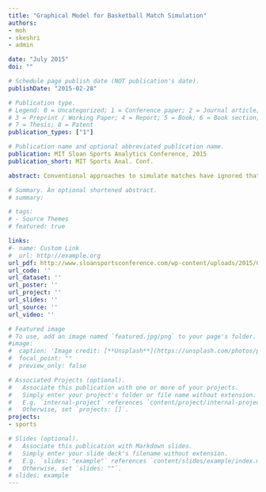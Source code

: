 ```yaml
---
title: "Graphical Model for Basketball Match Simulation"
authors:
- moh
- skeshri
- admin

date: "July 2015"
doi: ""

# Schedule page publish date (NOT publication's date).
publishDate: "2015-02-28"

# Publication type.
# Legend: 0 = Uncategorized; 1 = Conference paper; 2 = Journal article;
# 3 = Preprint / Working Paper; 4 = Report; 5 = Book; 6 = Book section;
# 7 = Thesis; 8 = Patent
publication_types: ["1"]

# Publication name and optional abbreviated publication name.
publication: MIT Sloan Sports Analytics Conference, 2015
publication_short: MIT Sports Anal. Conf.

abstract: Conventional approaches to simulate matches have ignored that in basketball the dynamics of ball movement is very sensitive to the lineups on the court and unique identities of players on both offense and defense sides. In this paper, we propose the simulation infrastructure that can bridge the gap between player identity and team level network. We model the progression of a basketball match using a probabilistic graphical model. We model every touch and event in a game as a sequence of transitions between discrete states. We treat the progression of a match as a graph, where each node is a network structure of players on the court, their actions, events, etc., and edges denote possible moves in the game flow. Our results show that either changes in the team lineup or changes in the opponent team lineup significantly affects the dynamics of a match progression. Evaluation on the match data for the 2013-14 NBA season suggests that the graphical model approach is appropriate for modeling a basketball match.

# Summary. An optional shortened abstract.
# summary:

# tags:
# - Source Themes
# featured: true

links:
#- name: Custom Link
#  url: http://example.org
url_pdf: http://www.sloansportsconference.com/wp-content/uploads/2015/02/SSAC15-RP-Finalist-Graphical-model-for-basketball-match-simulation.pdf
url_code: ''
url_dataset: ''
url_poster: ''
url_project: ''
url_slides: ''
url_source: ''
url_video: ''

# Featured image
# To use, add an image named `featured.jpg/png` to your page's folder.
#image:
#  caption: 'Image credit: [**Unsplash**](https://unsplash.com/photos/pLCdAaMFLTE)'
#  focal_point: ""
#  preview_only: false

# Associated Projects (optional).
#   Associate this publication with one or more of your projects.
#   Simply enter your project's folder or file name without extension.
#   E.g. `internal-project` references `content/project/internal-project/index.md`.
#   Otherwise, set `projects: []`.
projects:
- sports

# Slides (optional).
#   Associate this publication with Markdown slides.
#   Simply enter your slide deck's filename without extension.
#   E.g. `slides: "example"` references `content/slides/example/index.md`.
#   Otherwise, set `slides: ""`.
# slides: example
---
```


<!-- Supplementary notes can be added here, including [code and
math](https://sourcethemes.com/academic/docs/writing-markdown-latex/). -->
